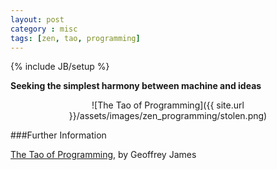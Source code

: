 ```yaml
---
layout: post
category : misc
tags: [zen, tao, programming]
---
```

{% include JB/setup %}

**Seeking the simplest harmony between machine and ideas**

<!--more-->

<div style="text-align:center" markdown="1">
![The Tao of Programming]({{ site.url }}/assets/images/zen_programming/stolen.png)
</div>


###Further Information

[The Tao of Programming](http://www.amazon.com/The-Tao-Programming-Geoffrey-James/dp/0931137071), by Geoffrey James